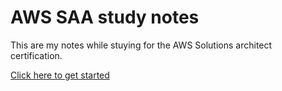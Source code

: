 # AWS SAA study notes
This are my notes while stuying for the AWS Solutions architect certification.

[Click here to get started](saaNotes.md)